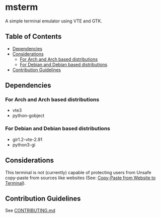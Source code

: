 # msterm

A simple terminal emulator using VTE and GTK.

## Table of Contents

- [Dependencies](#dependencies)
- [Considerations](#considerations)
  - [For Arch and Arch based distributions](#for-arch-and-arch-based-distributions)
  - [For Debian and Debian based distributions](#for-debian-and-debian-based-distributions)
- [Contribution Guidelines](#contribution-guidelines)

## Dependencies

### For Arch and Arch based distributions

- vte3
- python-gobject

### For Debian and Debian based distributions

- gir1.2-vte-2.91
- python3-gi

## Considerations

This terminal is not (currently) capable of protecting users from Unsafe
copy-paste from sources like websites (See:
[Copy-Paste from Website to Terminal](https://thejh.net/misc/website-terminal-copy-paste)).

## Contribution Guidelines

See [CONTRIBUTING.md](CONTRIBUTING.md)
